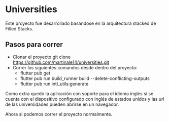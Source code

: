 # Universities

Este proyecto fue desarrollado basandose en la arquitectura stacked de Filled Stacks.

## Pasos para correr

- Clonar el proyecto git clone https://github.com/martinale14/universities.git
- Correr los siguientes comandos desde dentro del proyecto:
  - flutter pub get
  - flutter pub run build_runner build --delete-conflicting-outputs
  - flutter pub run intl_utils:generate
  
Como extra quedo la aplicación con soporte para el idioma ingles si se cuenta con el dispositivo configurado con inglés de estados unidos y las url de las universidades pueden abrirse en un navegador.

Ahora si podemos correr el proyecto normalmente.
